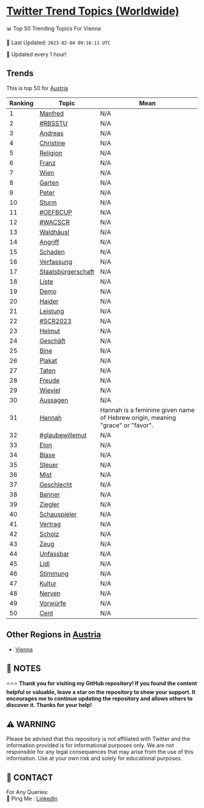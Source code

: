 [Twitter Trend Topics (Worldwide)](https://github.com/ErcinDedeoglu/Twitter-Trend-Topics)
==========


📊 Top 50 Trending Topics For Vienna

📆 Last Updated: `2023-02-04 09:16:11 UTC`

🔧 Updated every 1 hour!


## Trends

This is top 50 for [Austria](</Austria>)

| Ranking | Topic | Mean |
| ------- | ------------ | ------------ |
| 1 | [Manfred](http://twitter.com/search?q=Manfred) | N/A |
| 2 | [#RBSSTU](http://twitter.com/search?q=%23RBSSTU) | N/A |
| 3 | [Andreas](http://twitter.com/search?q=Andreas) | N/A |
| 4 | [Christine](http://twitter.com/search?q=Christine) | N/A |
| 5 | [Religion](http://twitter.com/search?q=Religion) | N/A |
| 6 | [Franz](http://twitter.com/search?q=Franz) | N/A |
| 7 | [Wien](http://twitter.com/search?q=Wien) | N/A |
| 8 | [Garten](http://twitter.com/search?q=Garten) | N/A |
| 9 | [Peter](http://twitter.com/search?q=Peter) | N/A |
| 10 | [Sturm](http://twitter.com/search?q=Sturm) | N/A |
| 11 | [#OEFBCUP](http://twitter.com/search?q=%23OEFBCUP) | N/A |
| 12 | [#WACSCR](http://twitter.com/search?q=%23WACSCR) | N/A |
| 13 | [Waldhäusl](http://twitter.com/search?q=Waldh%c3%a4usl) | N/A |
| 14 | [Angriff](http://twitter.com/search?q=Angriff) | N/A |
| 15 | [Schaden](http://twitter.com/search?q=Schaden) | N/A |
| 16 | [Verfassung](http://twitter.com/search?q=Verfassung) | N/A |
| 17 | [Staatsbürgerschaft](http://twitter.com/search?q=Staatsb%c3%bcrgerschaft) | N/A |
| 18 | [Liste](http://twitter.com/search?q=Liste) | N/A |
| 19 | [Demo](http://twitter.com/search?q=Demo) | N/A |
| 20 | [Haider](http://twitter.com/search?q=Haider) | N/A |
| 21 | [Leistung](http://twitter.com/search?q=Leistung) | N/A |
| 22 | [#SCR2023](http://twitter.com/search?q=%23SCR2023) | N/A |
| 23 | [Helmut](http://twitter.com/search?q=Helmut) | N/A |
| 24 | [Geschäft](http://twitter.com/search?q=Gesch%c3%a4ft) | N/A |
| 25 | [Bine](http://twitter.com/search?q=Bine) | N/A |
| 26 | [Plakat](http://twitter.com/search?q=Plakat) | N/A |
| 27 | [Taten](http://twitter.com/search?q=Taten) | N/A |
| 28 | [Freude](http://twitter.com/search?q=Freude) | N/A |
| 29 | [Wieviel](http://twitter.com/search?q=Wieviel) | N/A |
| 30 | [Aussagen](http://twitter.com/search?q=Aussagen) | N/A |
| 31 | [Hannah](http://twitter.com/search?q=Hannah) | Hannah is a feminine given name of Hebrew origin, meaning "grace" or "favor". |
| 32 | [#glaubewillemut](http://twitter.com/search?q=%23glaubewillemut) | N/A |
| 33 | [Elon](http://twitter.com/search?q=Elon) | N/A |
| 34 | [Blase](http://twitter.com/search?q=Blase) | N/A |
| 35 | [Steuer](http://twitter.com/search?q=Steuer) | N/A |
| 36 | [Mist](http://twitter.com/search?q=Mist) | N/A |
| 37 | [Geschlecht](http://twitter.com/search?q=Geschlecht) | N/A |
| 38 | [Banner](http://twitter.com/search?q=Banner) | N/A |
| 39 | [Ziegler](http://twitter.com/search?q=Ziegler) | N/A |
| 40 | [Schauspieler](http://twitter.com/search?q=Schauspieler) | N/A |
| 41 | [Vertrag](http://twitter.com/search?q=Vertrag) | N/A |
| 42 | [Scholz](http://twitter.com/search?q=Scholz) | N/A |
| 43 | [Zeug](http://twitter.com/search?q=Zeug) | N/A |
| 44 | [Unfassbar](http://twitter.com/search?q=Unfassbar) | N/A |
| 45 | [Lidl](http://twitter.com/search?q=Lidl) | N/A |
| 46 | [Stimmung](http://twitter.com/search?q=Stimmung) | N/A |
| 47 | [Kultur](http://twitter.com/search?q=Kultur) | N/A |
| 48 | [Nerven](http://twitter.com/search?q=Nerven) | N/A |
| 49 | [Vorwürfe](http://twitter.com/search?q=Vorw%c3%bcrfe) | N/A |
| 50 | [Cent](http://twitter.com/search?q=Cent) | N/A |



## Other Regions in [Austria](</Austria>)

* [Vienna](</Austria/Vienna.md>)



## 📝 NOTES

⭐⭐⭐ **Thank you for visiting my GitHub repository! If you found the content helpful or valuable, leave a star on the repository to show your support. It encourages me to continue updating the repository and allows others to discover it. Thanks for your help!**


## ⚠️ WARNING

Please be advised that this repository is not affiliated with Twitter and the information provided is for informational purposes only. We are not responsible for any legal consequences that may arise from the use of this information. Use at your own risk and solely for educational purposes.


## 📨 CONTACT

 For Any Queries:  
            🏓 Ping Me : [LinkedIn](https://www.linkedin.com/in/ercindedeoglu/)

